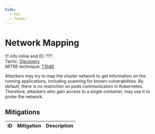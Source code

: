 ```yaml
---
hide:
  - toc
  - footer
---
```


# Network Mapping

!!! info inline end
    ID: ???<br>
    Tactic: [Discovery](../Discovery/index.md) <br>
    MITRE technique: [T1046](https://attack.mitre.org/techniques/T1046/)

Attackers may try to map the cluster network to get information on the running applications, including scanning for known vulnerabilities. By default, there is no restriction on pods communication in Kubernetes. Therefore, attackers who gain access to a single container, may use it to probe the network.

## Mitigations

|ID|Mitigation|Description|
|--|----------|-----------|